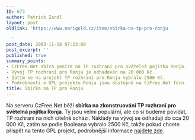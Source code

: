 ```yaml
---
ID: 673
author: Patrick Zandl
layout: post
oldlink: 'https://www.marigold.cz/item/sbirka-na-tp-pro-ronju

  '
post_date: 2003-11-18 07:23:00
post_excerpt: ''
published: true
summary_points:
- CzFree.Net sbírá peníze na TP rozhraní pro světelná pojítka Ronja.
- Vývoj TP rozhraní pro Ronja je odhadován na 20 000 Kč.
- Zatím se na projekt TP rozhraní pro Ronja vybralo 2500 Kč.
- Podrobnosti o GPL projektu Ronja jsou dostupné na CzFree.Net fóru.
title: Sbírka na TP pro Ronju
---
```


Na serveru CzFree.Net běží <STRONG>sbírka na zkonstruování TP rozhraní pro světelná pojítka Ronja</STRONG>. Ty jsou velmi populární, ale co si budeme povídat, TP rozhraní na nich citelně schází. Náklady na vývoj se odhadují do cca 20 000 Kč, zatím se podle Booleana vybralo 2500 Kč, takže pokud chcete přispět na tento GPL projekt, podrobnější informace <A href="http://www.czfree.net/forum/showthread.php?s=&amp;threadid=6791" target=_blank>najdete zde</A>.